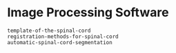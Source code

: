 # Image Processing Software

```{toctree}
template-of-the-spinal-cord
registration-methods-for-spinal-cord
automatic-spinal-cord-segmentation
```

